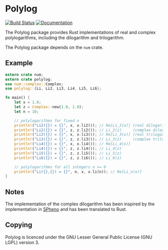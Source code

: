Polylog
=======

[![Build Status](https://github.com/Expander/polylog/workflows/test/badge.svg)](https://github.com/Expander/polylog/actions)
[![Documentation](https://docs.rs/polylog/badge.svg)](https://docs.rs/polylog/)

The Polylog package provides Rust implementations of real and complex
polylogarithms, including the dilogarithm and trilogarithm.

The Polylog package depends on the `num` crate.


Example
-------

```rust
extern crate num;
extern crate polylog;
use num::complex::Complex;
use polylog::{Li, Li2, Li3, Li4, Li5, Li6};

fn main() {
    let x = 1.0;
    let z = Complex::new(1.0, 1.0);
    let n = 10;

    // polylogarithms for fixed n
    println!("Li2({}) = {}", x, x.li2()); // Re[Li_2(x)] (real dilogarithm)
    println!("Li2({}) = {}", z, z.li2()); // Li_2(z)     (complex dilogarithm)
    println!("Li3({}) = {}", x, x.li3()); // Re[Li_3(x)] (real trilogarithm)
    println!("Li3({}) = {}", z, z.li3()); // Li_3(z)     (complex trilogarithm)
    println!("Li4({}) = {}", x, x.li4()); // Re[Li_4(x)]
    println!("Li4({}) = {}", z, z.li4()); // Li_4(z)
    println!("Li5({}) = {}", z, z.li5()); // Li_5(z)
    println!("Li6({}) = {}", z, z.li6()); // Li_6(z)

    // polylogarithms for all integers n >= 0
    println!("Li({},{}) = {}", n, x, x.li(n)); // Re[Li_n(x)]
}
```


Notes
-----

The implementation of the complex dilogarithm has been inspired by the
implementation in [SPheno](https://spheno.hepforge.org) and has been
translated to Rust.


Copying
-------

Polylog is licenced under the GNU Lesser General Public License (GNU
LGPL) version 3.
